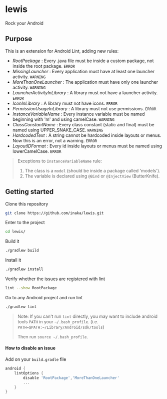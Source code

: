 # lewis
Rock your Android

## Purpose

This is an extension for Android Lint, adding new rules:
* _RootPackage_ : Every .java file must be inside a custom package, not inside the root package. `ERROR`
* _MissingLauncher_ : Every application must have at least one launcher activity. `WARNING`
* _MoreThanOneLauncher_ : The application must have only one launcher activity. `WARNING`
* _LauncherActivityInLibrary_ : A library must not have a launcher activity. `ERROR`
* _IconInLibrary_ : A library must not have icons. `ERROR`
* _PermissionUsageInLibrary_ : A library must not use permissions. `ERROR`
* _InstanceVariableName_ : Every instance variable must be named beginning with 'm' and using camelCase. `WARNING`
* _ClassConstantName_ : Every class constant (static and final) must be named using UPPER_SNAKE_CASE. `WARNING`
* _HardcodedText_ : A string cannot be hardcoded inside layouts or menus. Now this is an error, not a warning. `ERROR`
* _LayoutIDFormat_ : Every id inside layouts or menus must be named using lowerCamelCase. `ERROR`

> Exceptions to `InstanceVariableName` rule:
>   1. The class is a `model` (should be inside a package called 'models').
>   2. The variable is declared using `@Bind` or `@InjectView` (ButterKnife).


## Getting started

Clone this repository
```bash
git clone https://github.com/inaka/lewis.git
```

Enter to the project
```bash
cd lewis/
```

Build it 
```bash
./gradlew build
```

Install it
```bash
./gradlew install
```

Verify whether the issues are registered with lint
```bash
lint --show RootPackage
```

Go to any Android project and run lint
```bash
./gradlew lint
```
>   Note: If you can't run `lint` directly, you may want to include android tools `PATH` in your `~/.bash_profile`. (i.e. `PATH=$PATH:~/Library/Android/sdk/tools`)
>
>    Then run `source ~/.bash_profile`.

#### How to disable an issue
 Add on your `build.gradle` file
```groovy
android {
    lintOptions {
        disable 'RootPackage','MoreThanOneLauncher'
        ...
    }
}
```
